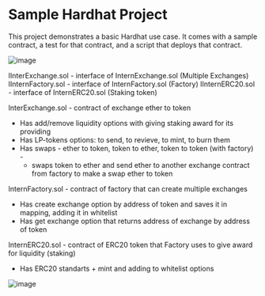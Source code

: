 # Sample Hardhat Project

This project demonstrates a basic Hardhat use case. It comes with a sample contract, a test for that contract, and a script that deploys that contract.

![image](https://user-images.githubusercontent.com/53579504/186846580-097676e3-ba46-4c59-9017-1af4e7d02df3.png)

IInterExchange.sol - interface of InternExchange.sol (Multiple Exchanges)
IInternFactory.sol - interface of InternFactory.sol (Factory)
IInternERC20.sol - interface of InternERC20.sol (Staking token)

InterExchange.sol - contract of exchange ether to token
- Has add/remove liquidity options with giving staking award for its providing
- Has LP-tokens options: to send, to revieve, to mint, to burn them
- Has swaps - ether to token, token to ether, 
    token to token (with factory) -
    - swaps token to ether and send ether to another exchange contract from factory to make a swap ether to token

InternFactory.sol - contract of factory that can create multiple exchanges
- Has create exchange option by address of token and saves it in mapping, adding it in whitelist
- Has get exchange option that returns address of exchange by address of token

InternERC20.sol - contract of ERC20 token that Factory uses to give award for liquidity (staking)
- Has ERC20 standarts + mint and adding to whitelist options

![image](https://user-images.githubusercontent.com/53579504/186851048-7a293b97-77f0-4a9f-b09c-0a31acaae671.png)
